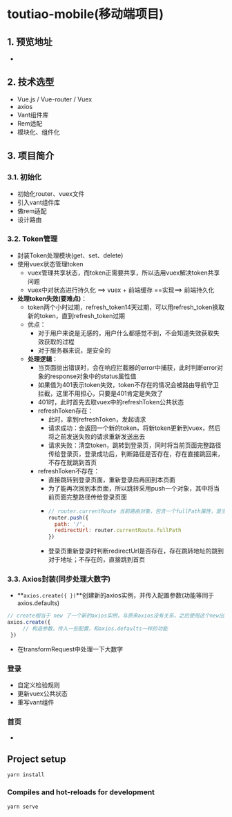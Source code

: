 # toutiao-mobile(移动端项目)

## 1. 预览地址

 - 

## 2. 技术选型

 - Vue.js / Vue-router / Vuex
 - axios
 - Vant组件库
 - Rem适配
 - 模块化、组件化

## 3. 项目简介

### 3.1. 初始化

 - 初始化router、vuex文件
 - 引入vant组件库
 - 做rem适配
 - 设计路由

### 3.2. Token管理

 - 封装Token处理模块(get、set、delete)
 - 使用vuex状态管理token
   - vuex管理共享状态，而token正需要共享，所以选用vuex解决token共享问题
   - vuex中对状态进行持久化 ==> vuex + 前端缓存 ==实现==> 前端持久化 
- **处理token失效(要难点)**：
  - token两个小时过期，refresh_token14天过期，可以用refresh_token换取新的token，直到refresh_token过期
  - 优点：
    - 对于用户来说是无感的，用户什么都感觉不到，不会知道失效获取失效获取的过程
    - 对于服务器来说，是安全的
  - **处理逻辑**：
    - 当页面抛出错误时，会在响应拦截器的error中捕获，此时判断error对象的response对象中的status属性值
    - 如果值为401表示token失效，token不存在的情况会被路由导航守卫拦截，这里不用担心，只要是401肯定是失效了
    - 401时，此时首先去取vuex中的refreshToken公共状态
    - refreshToken存在：
      - 此时，拿到refreshToken，发起请求
      - 请求成功：会返回一个新的token，将新token更新到vuex，然后将之前发送失败的请求重新发送出去
      - 请求失败：清空token，跳转到登录页，同时将当前页面完整路径传给登录页，登录成功后，判断路径是否存在，存在直接跳回来，不存在就跳到首页 
    - refreshToken不存在：
      - 直接跳转到登录页面，重新登录后再回到本页面
      - 为了能再次回到本页面，所以跳转采用push一个对象，其中将当前页面完整路径传给登录页面
      - ```js
        // router.currentRoute 当前路由对象，包含一个fullPath属性，是当前完整路径
        router.push({ 
          path: '/', 
          redirectUrl: router.currentRoute.fullPath 
        })
        ```
      - 登录页重新登录时判断redirectUrl是否存在，存在跳转地址的跳到对于地址；不存在的，直接跳到首页



### 3.3. Axios封装(同步处理大数字)

 - **`axios.create({ })`**创建新的axios实例，并传入配置参数(功能等同于axios.defaults)
```js
// create相当于 new 了一个新的axios实例，与原来axios没有关系，之后使用这个new出来的新实例 
axios.create({
     // 构造参数，传入一些配置，和axios.defaults一样的功能
 })
```
 - 在transformRequest中处理一下大数字

### 登录
 
 - 自定义检验规则
 - 更新vuex公共状态
 - 重写vant组件

### 首页

 - 

## Project setup

```
yarn install
```

### Compiles and hot-reloads for development
```
yarn serve
```

